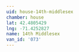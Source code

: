 ```yaml
---
uid: house-14th-middlesex
chamber: house
lat: 42.4805429
lng: -71.4252827
name: 14th Middlesex
van_id: '073'
---
```

